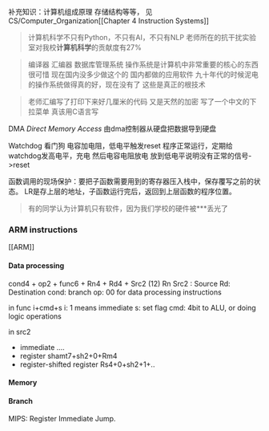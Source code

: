 补充知识：计算机组成原理  存储结构等等，
见 CS/Computer_Organization[[Chapter 4 Instruction Systems]]

> 计算机科学不只有Python，不只有AI，不只有NLP
> 老师所在的抗干扰实验室对我校**计算机科学**的贡献度有27%

> 编译器 汇编器 数据库管理系统 操作系统是计算机中非常重要的核心的东西
> 很可惜 现在国内没多少做这个的 国内都做的应用软件
> 九十年代的时候泥电的操作系统做得真的好，现在没有了
> 这些是真正的根技术

> 老师汇编写了打印下来好几厘米的代码
> 又是天然的加密
> 写了一个中文的下拉菜单 真该用C语言写

DMA *Direct Memory Access*
由dma控制器从硬盘把数据导到硬盘

Watchdog 看门狗
电容加电阻，低电平触发reset
程序正常运行，定期给watchdog发高电平，充电
然后电容电阻放电 放到低电平说明没有正常的信号->reset

函数调用的现场保护：要把子函数需要用到的寄存器压入栈中，保存覆写之前的状态。
LR是存上层的地址，子函数运行完后，返回到上层函数的程序位置。
> 有的同学认为计算机只有软件，因为我们学校的硬件被\*\*\*丢光了

### ARM instructions
[[ARM]]
#### Data processing
cond4 + op2 + func6 + Rn4 + Rd4 + Src2 (12)
Rn Src2 : Source
Rd: Destination
cond: branch
op: 00 for data processing instructions

in func i+cmd+s
i: 1 means immediate
s: set flag
cmd: 4bit to ALU, or doing logic operations

in src2
- immediate ....
- register shamt7+sh2+0+Rm4
- register-shifted register Rs4+0+sh2+1+..

#### Memory


#### Branch

MIPS: Register Immediate Jump.